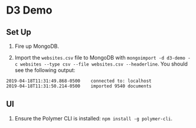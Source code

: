 # D3 Demo

## Set Up

1. Fire up MongoDB.

2. Import the `websites.csv` file to MongoDB with `mongoimport -d d3-demo -c websites --type csv --file websites.csv --headerline`. You should see the following output:

```
2019-04-18T11:31:49.868-0500    connected to: localhost
2019-04-18T11:31:50.214-0500    imported 9540 documents
```

## UI

1. Ensure the Polymer CLI is installed: `npm install -g polymer-cli`.